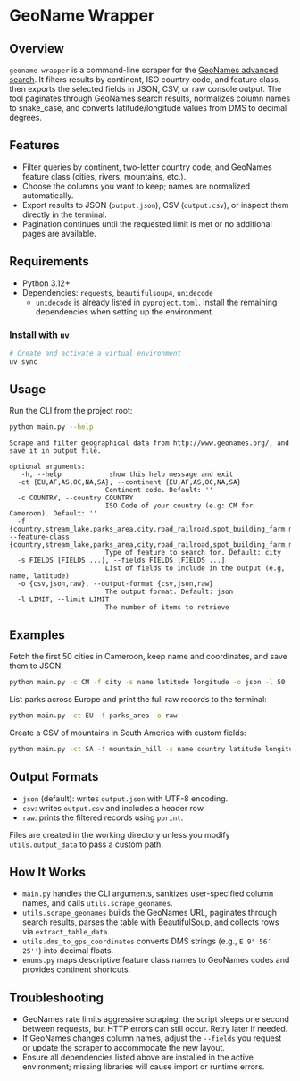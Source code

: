 # GeoName Wrapper

## Overview

`geoname-wrapper` is a command-line scraper for
the [GeoNames advanced search](http://www.geonames.org/advanced-search.html). It filters results by continent, ISO
country code, and feature class, then exports the selected fields in JSON, CSV, or raw console output. The tool
paginates through GeoNames search results, normalizes column names to snake_case, and converts latitude/longitude values
from DMS to decimal degrees.

## Features

- Filter queries by continent, two-letter country code, and GeoNames feature class (cities, rivers, mountains, etc.).
- Choose the columns you want to keep; names are normalized automatically.
- Export results to JSON (`output.json`), CSV (`output.csv`), or inspect them directly in the terminal.
- Pagination continues until the requested limit is met or no additional pages are available.

## Requirements

- Python 3.12+
- Dependencies: `requests`, `beautifulsoup4`, `unidecode`
    - `unidecode` is already listed in `pyproject.toml`. Install the remaining dependencies when setting up the
      environment.

### Install with `uv`

```bash
# Create and activate a virtual environment
uv sync
```

## Usage

Run the CLI from the project root:

```bash
python main.py --help
```

```
Scrape and filter geographical data from http://www.geonames.org/, and save it in output file.

optional arguments:
   -h, --help            show this help message and exit
  -ct {EU,AF,AS,OC,NA,SA}, --continent {EU,AF,AS,OC,NA,SA}
                        Continent code. Default: ''
  -c COUNTRY, --country COUNTRY
                        ISO Code of your country (e.g: CM for Cameroon). Default: ''
  -f {country,stream_lake,parks_area,city,road_railroad,spot_building_farm,mountain_hill,undersea,forest_heath}, --feature-class {country,stream_lake,parks_area,city,road_railroad,spot_building_farm,mountain_hill,undersea,forest_heath}
                        Type of feature to search for. Default: city
  -s FIELDS [FIELDS ...], --fields FIELDS [FIELDS ...]
                        List of fields to include in the output (e.g, name, latitude)
  -o {csv,json,raw}, --output-format {csv,json,raw}
                        The output format. Default: json
  -l LIMIT, --limit LIMIT
                        The number of items to retrieve
```

## Examples

Fetch the first 50 cities in Cameroon, keep name and coordinates, and save them to JSON:

```bash
python main.py -c CM -f city -s name latitude longitude -o json -l 50
```

List parks across Europe and print the full raw records to the terminal:

```bash
python main.py -ct EU -f parks_area -o raw
```

Create a CSV of mountains in South America with custom fields:

```bash
python main.py -ct SA -f mountain_hill -s name country latitude longitude feature_class -o csv
```

## Output Formats

- `json` (default): writes `output.json` with UTF-8 encoding.
- `csv`: writes `output.csv` and includes a header row.
- `raw`: prints the filtered records using `pprint`.

Files are created in the working directory unless you modify `utils.output_data` to pass a custom path.

## How It Works

- `main.py` handles the CLI arguments, sanitizes user-specified column names, and calls `utils.scrape_geonames`.
- `utils.scrape_geonames` builds the GeoNames URL, paginates through search results, parses the table with
  BeautifulSoup, and collects rows via `extract_table_data`.
- `utils.dms_to_gps_coordinates` converts DMS strings (e.g., `E 9° 56′ 25''`) into decimal floats.
- `enums.py` maps descriptive feature class names to GeoNames codes and provides continent shortcuts.

## Troubleshooting

- GeoNames rate limits aggressive scraping; the script sleeps one second between requests, but HTTP errors can still
  occur. Retry later if needed.
- If GeoNames changes column names, adjust the `--fields` you request or update the scraper to accommodate the new
  layout.
- Ensure all dependencies listed above are installed in the active environment; missing libraries will cause import or
  runtime errors.
